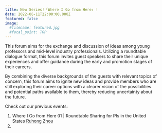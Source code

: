 ```yaml
---
title: New Series!「Where I Go from Here」! 
date: 2022-06-11T22:00:00.000Z
featured: false
image:
  #filename: featured.jpg
  #focal_point: TOP
---
```



<!--more-->

This forum aims for the exchange and discussion of ideas among young professors and mid-level industry professionals. Utilizing a roundtable dialogue format, this  forum invites guest speakers to share their unique experiences and offer guidance during the early and promotion stages of their careers. 

By combining the diverse backgrounds of the guests with relevant topics of concern, this forum aims to ignite new ideas and provide members who are still exploring their career options with a clearer vision of the possibilities and potential paths available to them, thereby reducing uncertainty about the future.

Check out our previous events:
1. Where I Go from Here 01 | Roundtable Sharing for PIs in the United States [Ruhong Zhou](https://www.youtube.com/watch?v=8PFPKMbbOcs)
2. 